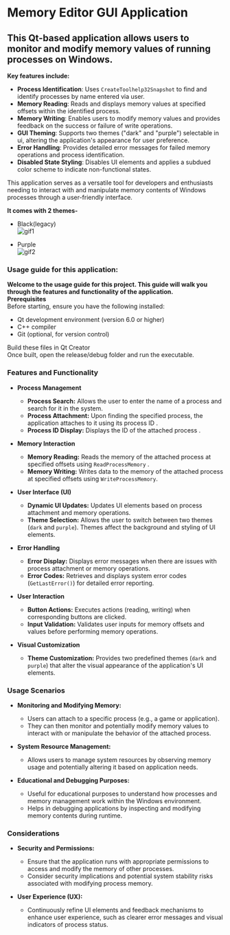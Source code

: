 

# Memory Editor GUI Application

## This Qt-based application allows users to monitor and modify memory values of running processes on Windows.<br>
**Key features include:**

- **Process Identification**: Uses `CreateToolhelp32Snapshot` to find and identify processes by name entered via user.
- **Memory Reading**: Reads and displays memory values at specified offsets within the identified process.
- **Memory Writing**: Enables users to modify memory values and provides feedback on the success or failure of write operations.
- **GUI Theming**: Supports two themes ("dark" and "purple") selectable in ui, altering the application's appearance for user preference.
- **Error Handling**: Provides detailed error messages for failed memory operations and process identification.
- **Disabled State Styling**: Disables UI elements and applies a subdued color scheme to indicate non-functional states.

This application serves as a versatile tool for developers and enthusiasts needing to interact with and manipulate memory contents of Windows processes through a user-friendly interface.

**It comes with 2 themes-**

- Black(legacy)<br>
![gif1](https://github.com/AmoghRaina/Read-Write-Process-Memory/assets/116047470/c7eb2dc3-b651-40a1-b98e-29727f996903)

- Purple<br>
![gif2](https://github.com/AmoghRaina/Read-Write-Process-Memory/assets/116047470/bbf29274-fb45-4873-b2ef-63c2c6f5d773)


### Usage guide for this application:
**Welcome to the usage guide for this project. This guide will walk you through the features and functionality of the application.** <br>
**Prerequisites**<br>
Before starting, ensure you have the following installed:<br>
- Qt development environment (version 6.0 or higher)
- C++ compiler 
- Git (optional, for version control)

Build these files in Qt Creator <br>
Once built, open the release/debug folder and run the executable.

### Features and Functionality <br>
-   **Process Management**
    
    -   **Process Search:** Allows the user to enter the name of a process and search for it in the system.
    -   **Process Attachment:** Upon finding the specified process, the application attaches to it using its process ID .
    -   **Process ID Display:** Displays the ID of the attached process .
-   **Memory Interaction**
    
    -   **Memory Reading:** Reads the memory of the attached process at specified offsets  using `ReadProcessMemory` .
    -   **Memory Writing:** Writes data to the memory of the attached process at specified offsets using `WriteProcessMemory`.
-   **User Interface (UI)**
    
    -   **Dynamic UI Updates:** Updates UI elements based on process attachment and memory operations.
    -   **Theme Selection:** Allows the user to switch between two themes (`dark` and `purple`). Themes affect the background and styling of UI elements.
-   **Error Handling**
    
    -   **Error Display:** Displays error messages when there are issues with process attachment or memory operations.
    -   **Error Codes:** Retrieves and displays system error codes (`GetLastError()`) for detailed error reporting.
-   **User Interaction**
    
    -   **Button Actions:** Executes actions (reading, writing) when corresponding buttons are clicked.
    -   **Input Validation:** Validates user inputs for memory offsets and values before performing memory operations.
-   **Visual Customization**
    
    -   **Theme Customization:** Provides two predefined themes (`dark` and `purple`) that alter the visual appearance of the application's UI elements.
### Usage Scenarios

-   **Monitoring and Modifying Memory:**
    
    -   Users can attach to a specific process (e.g., a game or application).
    -   They can then monitor and potentially modify memory values to interact with or manipulate the behavior of the attached process.
-   **System Resource Management:**
    
    -   Allows users to manage system resources by observing memory usage and potentially altering it based on application needs.
-   **Educational and Debugging Purposes:**
    
    -   Useful for educational purposes to understand how processes and memory management work within the Windows environment.
    -   Helps in debugging applications by inspecting and modifying memory contents during runtime.

### Considerations

-   **Security and Permissions:**
    
    -   Ensure that the application runs with appropriate permissions to access and modify the memory of other processes.
    -   Consider security implications and potential system stability risks associated with modifying process memory.
-   **User Experience (UX):**
    
    -   Continuously refine UI elements and feedback mechanisms to enhance user experience, such as clearer error messages and visual indicators of process status.
